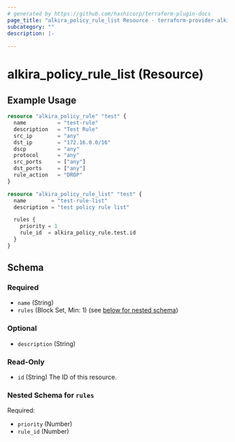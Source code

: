 ```yaml
---
# generated by https://github.com/hashicorp/terraform-plugin-docs
page_title: "alkira_policy_rule_list Resource - terraform-provider-alkira"
subcategory: ""
description: |-
  
---
```


# alkira_policy_rule_list (Resource)



## Example Usage

```terraform
resource "alkira_policy_rule" "test" {
  name          = "test-rule"
  description   = "Test Rule"
  src_ip        = "any"
  dst_ip        = "172.16.0.0/16"
  dscp          = "any"
  protocol      = "any"
  src_ports     = ["any"]
  dst_ports     = ["any"]
  rule_action   = "DROP"
}

resource "alkira_policy_rule_list" "test" {
  name        = "test-rule-list"
  description = "test policy rule list"

  rules {
    priority = 1
    rule_id  = alkira_policy_rule.test.id
  }
}
```

<!-- schema generated by tfplugindocs -->
## Schema

### Required

- `name` (String)
- `rules` (Block Set, Min: 1) (see [below for nested schema](#nestedblock--rules))

### Optional

- `description` (String)

### Read-Only

- `id` (String) The ID of this resource.

<a id="nestedblock--rules"></a>
### Nested Schema for `rules`

Required:

- `priority` (Number)
- `rule_id` (Number)


